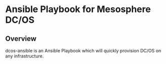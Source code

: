 # Ansible Playbook for Mesosphere DC/OS
## Overview
dcos-ansible is an Ansible Playbook which will quickly provision DC/OS on any infrastructure.
